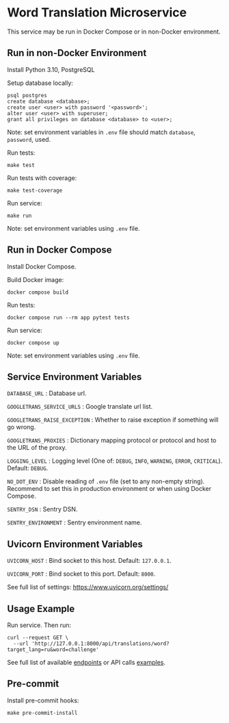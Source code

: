 # Word Translation Microservice

This service may be run in Docker Compose or in non-Docker environment.

## Run in non-Docker Environment

Install Python 3.10, PostgreSQL

Setup database locally:

```
psql postgres
create database <database>;
create user <user> with password '<password>';
alter user <user> with superuser;
grant all privileges on database <database> to <user>;
```
Note: set environment variables in `.env` file should match `database`, `password`, used.

Run tests:

    make test

Run tests with coverage:

    make test-coverage

Run service:

    make run

Note: set environment variables using `.env` file.

## Run in Docker Compose

Install Docker Compose.

Build Docker image:

    docker compose build

Run tests:

    docker compose run --rm app pytest tests

Run service:

    docker compose up

Note: set environment variables using `.env` file.

## Service Environment Variables

`DATABASE_URL`
: Database url.

`GOOGLETRANS_SERVICE_URLS`
: Google translate url list.

`GOOGLETRANS_RAISE_EXCEPTION`
: Whether to raise exception if something will go wrong.

`GOOGLETRANS_PROXIES`
: Dictionary mapping protocol or protocol and host to the URL of the proxy.

`LOGGING_LEVEL`
: Logging level (One of: `DEBUG`, `INFO`, `WARNING`, `ERROR`, `CRITICAL`).
Default: `DEBUG`.

`NO_DOT_ENV`
: Disable reading of `.env` file (set to any non-empty string). Recommend to
set this in production environment or when using Docker Compose.

`SENTRY_DSN`
: Sentry DSN.

`SENTRY_ENVIRONMENT`
: Sentry environment name.


## Uvicorn Environment Variables

`UVICORN_HOST`
: Bind socket to this host. Default: `127.0.0.1`.

`UVICORN_PORT`
: Bind socket to this port. Default: `8000`.

See full list of settings: https://www.uvicorn.org/settings/

## Usage Example

Run service. Then run:

```
curl --request GET \
  --url 'http://127.0.0.1:8000/api/translations/word?target_lang=ru&word=challenge'
```
See full list of available [endpoints](ENDPOINTS.md) or API calls [examples](EXAMPLES.md).

## Pre-commit

Install pre-commit hooks:

    make pre-commit-install
